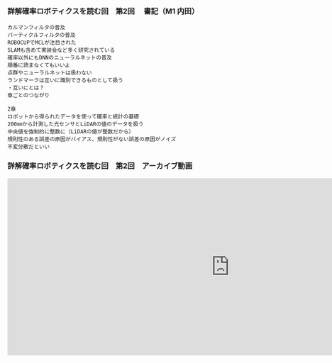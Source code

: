 ### 詳解確率ロボティクスを読む回　第2回　 書記（M1 内田）
```
カルマンフィルタの普及
パーティクルフィルタの普及
ROBOCUPでMCLが注目された
SLAMも含めて実装会など多く研究されている
確率以外にもDNNのニューラルネットの普及
順番に読まなくてもいいよ
点群やニューラルネットは扱わない
ランドマークは互いに識別できるものとして扱う
・互いにとは？
章ごとのつながり

2章
ロボットから得られたデータを使って確率と統計の基礎
200㎜から計測した光センサとLiDARの値のデータを扱う
中央値を強制的に整数に（LiDARの値が整数だから）
規則性のある誤差の原因がバイアス、規則性がない誤差の原因がノイズ
不変分散だといい
```


### 詳解確率ロボティクスを読む回　第2回　アーカイブ動画
<iframe width="1000" height="400" src="https://www.youtube.com/embed/Y-1kVwFMiD4" title="YouTube video player" frameborder="0" allow="accelerometer; autoplay; clipboard-write; encrypted-media; gyroscope; picture-in-picture" allowfullscreen></iframe>
